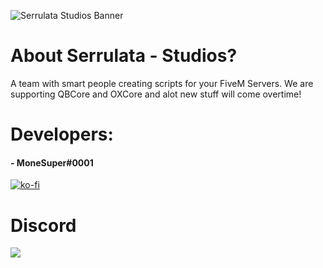 ![Serrulata Studios Banner](https://i.imgur.com/wG4hycs.gif)

# About Serrulata - Studios?
A team with smart people creating scripts for your FiveM Servers. We are supporting QBCore and OXCore and alot new stuff will come overtime!

# Developers:
#### - MoneSuper#0001
[![ko-fi](https://ko-fi.com/img/githubbutton_sm.svg)](https://ko-fi.com/monesuper)

# Discord 
[![](https://dcbadge.vercel.app/api/server/NerdvuJDX7)](https://discord.gg/NerdvuJDX7)
